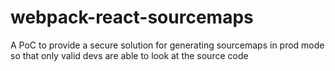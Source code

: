 # webpack-react-sourcemaps

A PoC to provide a secure solution for generating sourcemaps in prod mode so that only
valid devs are able to look at the source code
